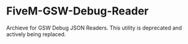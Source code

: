 # FiveM-GSW-Debug-Reader

Archieve for GSW Debug JSON Readers.
This utility is deprecated and actively being replaced.
